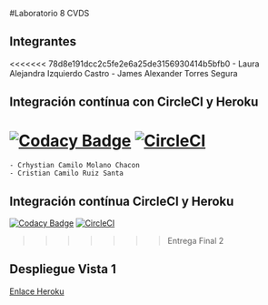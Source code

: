#Laboratorio 8 CVDS
## Integrantes

<<<<<<< 78d8e191dcc2c5fe2e6a25de3156930414b5bfb0
    - Laura Alejandra Izquierdo Castro
    - James Alexander Torres Segura
## Integración contínua con CircleCI y Heroku
[![Codacy Badge](https://app.codacy.com/project/badge/Grade/db84721b5f1740629610200bbddd69d2)](https://www.codacy.com/gh/Alizeci/LAB08/dashboard?utm_source=github.com&amp;utm_medium=referral&amp;utm_content=Alizeci/LAB08&amp;utm_campaign=Badge_Grade)
[![CircleCI](https://circleci.com/gh/Alizeci/LAB08.svg?style=svg)](https://circleci.com/gh/Alizeci/LAB08)
=======
    - Crhystian Camilo Molano Chacon
    - Cristian Camilo Ruiz Santa

## Integración contínua CircleCI y Heroku
[![Codacy Badge](https://app.codacy.com/project/badge/Grade/ca2248f2c36e4a28830adb7ed91efc03)](https://www.codacy.com/gh/crhystianmol/Lab6-CVDS/dashboard?utm_source=github.com&amp;utm_medium=referral&amp;utm_content=crhystianmol/Lab6-CVDS&amp;utm_campaign=Badge_Grade)
[![CircleCI](https://circleci.com/gh/crhystianmol/Lab6-CVDS.svg?style=svg)](https://circleci.com/gh/crhystianmol/Lab6-CVDS)

>>>>>>> Entrega Final 2

## Despliegue Vista 1
[Enlace Heroku](https://app-lab08.herokuapp.com)
